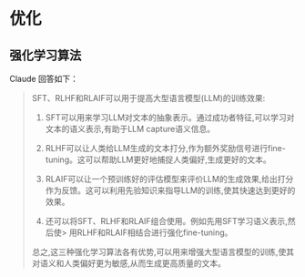 # 优化
## 强化学习算法
Claude 回答如下：
> SFT、RLHF和RLAIF可以用于提高大型语言模型(LLM)的训练效果:
> 1. SFT可以用来学习LLM对文本的抽象表示。通过成功者特征,可以学习对文本的语义表示,有助于LLM capture语义信息。
> 
> 2. RLHF可以让人类给LLM生成的文本打分,作为额外奖励信号进行fine-tuning。这可以帮助LLM更好地捕捉人类偏好,生成更好的文本。
> 
> 3. RLAIF可以让一个预训练好的评估模型来评价LLM的生成效果,给出打分作为反馈。这可以利用先验知识来指导LLM的训练,使其快速达到更好的效果。
> 
> 4. 还可以将SFT、RLHF和RLAIF组合使用。例如先用SFT学习语义表示,然后使> 用RLHF和RLAIF相结合进行强化fine-tuning。
> 
> 总之,这三种强化学习算法各有优势,可以用来增强大型语言模型的训练,使其对语义和人类偏好更为敏感,从而生成更高质量的文本。


